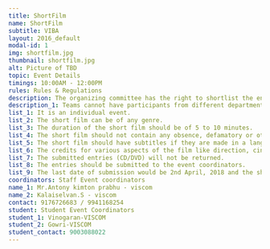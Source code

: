```yaml
---
title: ShortFilm
name: ShortFilm
subtitle: VIBA
layout: 2016_default
modal-id: 1
img: shortfilm.jpg
thumbnail: shortfilm.jpg
alt: Picture of TBD
topic: Event Details
timings: 10:00AM - 12:00PM
rules: Rules & Regulations
description: The organizing committee has the right to shortlist the entries, if the entries are too many.
description_1: Teams cannot have participants from different departments.
list_1: It is an individual event.
list_2: The short film can be of any genre.
list_3: The duration of the short film should be of 5 to 10 minutes.
list_4: The short film should not contain any obsence, defamatory or other objectionable content. 
list_5: The short film should have subtitles if they are made in a language other than Tamil and English. 
list_6: The credits for various aspects of the film like direction, cinematography, sound, editing etc., ( at least the four categories) should be included in the film text as well as on the wrapper of the CD/DVD along with other information like the title of the short film, duration, etc..
list_7: The submitted entries (CD/DVD) will not be returned. 
list_8: The entries should be submitted to the event coordinators. 
list_9: The last date of submission would be 2nd April, 2018 and the short film has to be submitted in MP4 format.
coordinators: Staff Event coordinators
name_1: Mr.Antony kimton prabhu - viscom
name_2:	Kalaiselvan.S - viscom
contact: 9176726683 / 9941168254
student: Student Event Coordinators
student_1: Vinogaran-VISCOM
student_2: Gowri-VISCOM
student_contact: 9003088022
---
```

